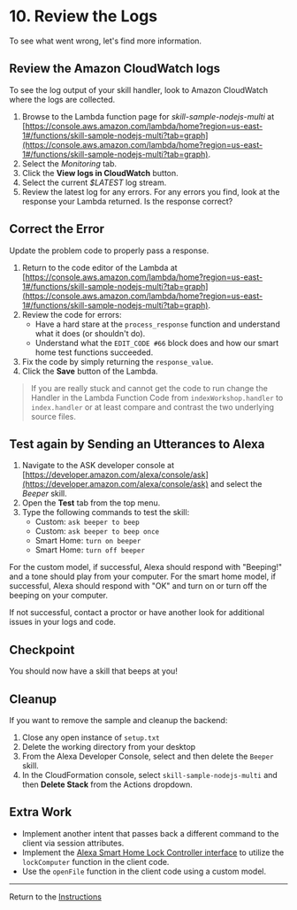 # 10. Review the Logs

To see what went wrong, let's find more information.

## Review the Amazon CloudWatch logs

To see the log output of your skill handler, look to Amazon CloudWatch where the logs are collected.

1. Browse to the Lambda function page for *skill-sample-nodejs-multi* at [https://console.aws.amazon.com/lambda/home?region=us-east-1#/functions/skill-sample-nodejs-multi?tab=graph](https://console.aws.amazon.com/lambda/home?region=us-east-1#/functions/skill-sample-nodejs-multi?tab=graph).
2. Select the *Monitoring* tab.
3. Click the **View logs in CloudWatch** button.
4. Select the current *$LATEST* log stream.
5. Review the latest log for any errors. For any errors you find, look at the response your Lambda returned. Is the response correct?


## Correct the Error

Update the problem code to properly pass a response.

1. Return to the code editor of the Lambda at [https://console.aws.amazon.com/lambda/home?region=us-east-1#/functions/skill-sample-nodejs-multi?tab=graph](https://console.aws.amazon.com/lambda/home?region=us-east-1#/functions/skill-sample-nodejs-multi?tab=graph).
2. Review the code for errors:
	- Have a hard stare at the `process_response` function and understand what it does (or shouldn't do).
	- Understand what the `EDIT_CODE #66` block does and how our smart home test functions succeeded.
3. Fix the code by simply returning the `response_value`.
4. Click the **Save** button of the Lambda.

> If you are really stuck and cannot get the code to run change the Handler in the Lambda Function Code from `indexWorkshop.handler` to `index.handler` or at least compare and contrast the two underlying source files.

## Test again by Sending an Utterances to Alexa
1. Navigate to the ASK developer console at [https://developer.amazon.com/alexa/console/ask](https://developer.amazon.com/alexa/console/ask) and select the *Beeper* skill.
2. Open the **Test** tab from the top menu.
3. Type the following commands to test the skill:
	- Custom: `ask beeper to beep`
	- Custom: `ask beeper to beep once`
	- Smart Home: `turn on beeper`
	- Smart Home: `turn off beeper`

For the custom model, if successful, Alexa should respond with "Beeping!" and a tone should play from your computer.
For the smart home model, if successful, Alexa should respond with "OK" and turn on or turn off the beeping on your computer.

If not successful, contact a proctor or have another look for additional issues in your logs and code.

## Checkpoint
You should now have a skill that beeps at you!

## Cleanup
If you want to remove the sample and cleanup the backend:
1. Close any open instance of `setup.txt`
2. Delete the working directory from your desktop
3. From the Alexa Developer Console, select and then delete the `Beeper` skill.
4. In the CloudFormation console, select `skill-sample-nodejs-multi` and then **Delete Stack** from the Actions dropdown.


## Extra Work
- Implement another intent that passes back a different command to the client via session attributes.
- Implement the [Alexa Smart Home Lock Controller interface](https://developer.amazon.com/docs/device-apis/alexa-lockcontroller.html) to utilize the `lockComputer` function in the client code.
- Use the `openFile` function in the client code using a custom model.

___
Return to the [Instructions](README.md)
